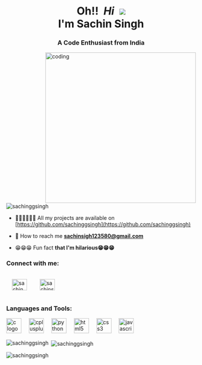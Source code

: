 <h1 align="center">Oh!!&nbsp;&nbsp;<b><i>Hi</i></b>
  &nbsp;<img src="https://user-images.githubusercontent.com/18350557/176309783-0785949b-9127-417c-8b55-ab5a4333674e.gif">
  <br>I'm Sachin Singh</h1>
<h3 align="center">A Code Enthusiast from India</h3>
<img align="right" alt="coding" width="400" src="https://camo.githubusercontent.com/8a9c7f854df987a0b488caf7b4ca6fb56e368e1a0b85602574da94c19d1c2d2e/68747470733a2f2f70687973696373677572756b756c2e66696c65732e776f726470726573732e636f6d2f323031392f30322f6368617261637465722d312e676966">

<p align="left"> <img src="https://komarev.com/ghpvc/?username=sachinggsingh&label=Profile%20views&color=0e75b6&style=flat" alt="sachinggsingh" /> </p>

- 👨🏻‍💻👨🏻‍💻 All my projects are available on [https://github.com/sachinggsingh](https://github.com/sachinggsingh)

- 📧 How to reach me **sachinsigh123580@gmail.com**

- 😁😁😁 Fun fact **that I'm hilarious😁😁😁**

<h3 align="left">Connect with me:</h3>
<p align="left">
<a href="https://linkedin.com/in/sachin singh" target="blank"><img align="center" src="https://raw.githubusercontent.com/rahuldkjain/github-profile-readme-generator/master/src/images/icons/Social/linked-in-alt.svg" alt="sachin singh" height="30" width="40" style="margin:15px;"/></a>
<a href="https://instagram.com/sachinsingh.7.7" target="blank"><img align="center" src="https://raw.githubusercontent.com/rahuldkjain/github-profile-readme-generator/master/src/images/icons/Social/instagram.svg" alt="sachinsingh.7.7" height="30" width="40" style="margin:15px;" /></a>
</p>

<h3 align="left">Languages and Tools:</h3>
<div align="left">
  <img src="https://cdn.jsdelivr.net/gh/devicons/devicon/icons/c/c-original.svg" height="40" alt="c logo"  />
  <img width="12" />
  <img src="https://cdn.jsdelivr.net/gh/devicons/devicon/icons/cplusplus/cplusplus-original.svg" height="40" alt="cplusplus logo"  />
  <img width="12" />
  <img src="https://cdn.jsdelivr.net/gh/devicons/devicon/icons/python/python-original.svg" height="40" alt="python logo"  />
  <img width="12" />
  <img src="https://cdn.jsdelivr.net/gh/devicons/devicon/icons/html5/html5-original.svg" height="40" alt="html5 logo"  />
  <img width="12" />
  <img src="https://cdn.jsdelivr.net/gh/devicons/devicon/icons/css3/css3-original.svg" height="40" alt="css3 logo"  />
  <img width="12" />
  <img src="https://cdn.jsdelivr.net/gh/devicons/devicon/icons/javascript/javascript-original.svg" height="40" alt="javascript logo"  />
</div>

<p><img align="left" src="https://github-readme-stats.vercel.app/api/top-langs?username=sachinggsingh&show_icons=true&locale=en&layout=compact" alt="sachinggsingh" /></p>

<p>&nbsp;<img align="center" src="https://github-readme-stats.vercel.app/api?username=sachinggsingh&show_icons=true&locale=en" alt="sachinggsingh" /></p>

<p><img align="center" src="https://github-readme-streak-stats.herokuapp.com/?user=sachinggsingh&" alt="sachinggsingh" /></p>
